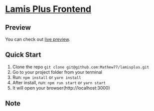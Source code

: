 # [Lamis Plus Frontend](https://Mathew77.github.io/lamisplus/)



## Preview

You can check out [live preview](#).

## Quick Start

1.  Clone the repo `git clone git@github.com:Mathew77/lamisplus.git`
2.  Go to your project folder from your terminal
3.  Run: `npm install` or `yarn install`
4.  After install, run: `npm run start` or `yarn start`
5.  It will open your browser(http://localhost:3000)

## Note

